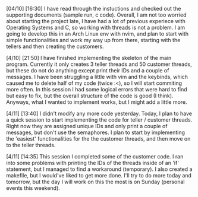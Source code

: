 [04/10] [16:30]
I have read through the instuctions and checked out the supporting documents (sample run, c code). Overall, I am not too worried about starting the project late, I have had a lot of previous experiece with Operating Systems and C, so working with threads is not a problem. I am going to develop this in an Arch Linux env with nvim, and plan to start with simple functionalities and work my way up from there, starting with the tellers and then creating the customers.

[4/10] [21:50]
I have finished implementing the skeleton of the main program. Currently it only creates 3 teller threads and 50 customer threads, but these do not do anything except print their IDs and a couple of messages. I have been struggling a little with vim and the keybinds, which caused me to delete half of my code (twice :<), so I will start commiting more often. In this session I had some logical errors that were hard to find but easy to fix, but the overall structure of the code is good (I think). Anyways, what I wanted to implement works, but I might add a little more.

[4/11] [13:40]
I didn't modify any more code yesterday. Today, I plan to have a quick session to start implementing the code for teller / customer threads. Right now they are assigned unique IDs and only print a couple of messages, but don't use the semaphores. I plan to start by implementing the 'easiest' functionalities for the the customer threads, and then move on to the teller threads.

[4/11] [14:35]
This session I completed some of the customer code. I ran into some problems with printing the IDs of the threads inside of an 'if' statement, but I managed to find a workaround (temporary). I also created a makefile, but I would've liked to get more done. I'll try to do more today and tomorrow, but the day I will work on this the most is on Sunday (personal events this weekend).
